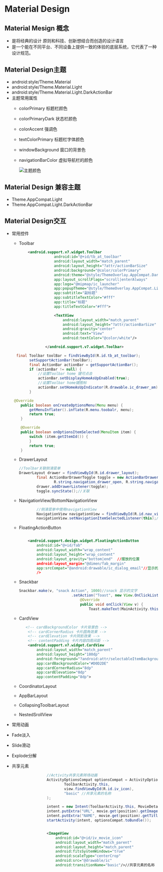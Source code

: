 # Material Design

## Material Mesign 概念

* 是将经典的设计 原则和科技、创新想结合而创造的设计语言
* 是一个能在不同平台、不同设备上提供一致的体验的底层系统，它代表了一种设计规范。

## Material Design主题

* android:style/Theme.Material            
* android:style/Theme.Material.Light
* android:style/Theme.Material.Light.DarkActionBar
* 主题常用属性
  - colorPrimary          		标题栏颜色
  
  - colorPrimaryDark          状态栏颜色
  
  - colorAccent                    强调色
  
  - textColorPrimary           标题栏字体颜色
  
  - windowBackground      窗口的背景色
  
  - navigationBarColor       虚拟导航栏的颜色
  
    ![主题颜色](https://raw.githubusercontent.com/loonggg/MaterialDesignDemo/master/image/style.png)

## Material Design 兼容主题

* Theme.AppCompat.Light
* Theme.AppCompat.Light.DarkActionBar



## Material Design交互

* 常用控件
  - Toolbar
  
    ~~~xml
        <android.support.v7.widget.Toolbar
                    android:id="@+id/tb_at_toolbar"
                    android:layout_width="match_parent"
                    android:layout_height="?attr/actionBarSize"
                    android:background="@color/colorPrimary"
                    android:theme="@style/ThemeOverlay.AppCompat.Dark.ActionBar"
                    app:layout_scrollFlags="scroll|enterAlways"
                    app:logo="@mipmap/ic_launcher"
                    app:popupTheme="@style/ThemeOverlay.AppCompat.Light"
                    app:subtitle="副标题"
                    app:subtitleTextColor="#fff"
                    app:title="标题"
                    app:titleTextColor="#fff">
    
                    <TextView
                        android:layout_width="match_parent"
                        android:layout_height="?attr/actionBarSize"
                        android:gravity="center"
                        android:text="View"
                        android:textColor="@color/white"/>
    
                </android.support.v7.widget.Toolbar>      
    ~~~
  
  ~~~java
    final Toolbar toolBar = findViewById(R.id.tb_at_toolbar);
          setSupportActionBar(toolBar);
          final ActionBar actionBar = getSupportActionBar();
          if (actionBar != null) {
              //设置Toolbar home 键可点击
              actionBar.setDisplayHomeAsUpEnabled(true);
              //设置Toolbar home键图标
              actionBar.setHomeAsUpIndicator(R.drawable.ic_drawer_am);
          }
  ~~~
  
  ~~~java
   @Override
      public boolean onCreateOptionsMenu(Menu menu) {
          getMenuInflater().inflate(R.menu.toobalr, menu);
          return true;
      }
  
      @Override
      public boolean onOptionsItemSelected(MenuItem item) {
          switch (item.getItemId()) {
          }
          return true;
      }
  ~~~
  
  
  
  - DrawerLayout
  
    ~~~java
    //Toolbar关联侧滑菜单    
    DrawerLayout drawer = findViewById(R.id.drawer_layout);
            final ActionBarDrawerToggle toggle = new ActionBarDrawerToggle(this, drawer, toolbar,
                    R.string.navigation_drawer_open, R.string.navigation_drawer_close);
            drawer.addDrawerListener(toggle);
            toggle.syncState();//关联
    ~~~
  
    
  
    
  
  - NavigationView/BottomNavigationView
  
    ~~~java
            //侧滑菜单中使用navigationView
            NavigationView navigationView = findViewById(R.id.nav_view);
            navigationView.setNavigationItemSelectedListener(this);//设置监听
    ~~~
  
    
  
  - FloatingActionButton
  
    ~~~xml
    
        <android.support.design.widget.FloatingActionButton
            android:id="@+id/fab"
            android:layout_width="wrap_content"
            android:layout_height="wrap_content"
            android:layout_gravity="bottom|end"  //摆放的位置
            android:layout_margin="@dimen/fab_margin"
            app:srcCompat="@android:drawable/ic_dialog_email"//显示的图片
            />
    ~~~
  
  - Snackbar
  
    ~~~java
    Snackbar.make(v, "snack Action", 1000)//snack 显示的文字
                            .setAction("Toast", new View.OnClickListener() {// snack 的点击事件
                                @Override
                                public void onClick(View v) {
                                    Toast.makeText(MainActivity.this, " to do ", Toast.LENGTH_SHORT).show();}}).show();
    ~~~
  
    
  
  - CardView
  
    ~~~xml
       <!-- cardBackgroundColor 卡片背景色 -->
        <!-- cardCornerRadius 卡片圆角效果 -->
        <!-- cardElevation 卡片阴影效果 -->
        <!-- contentPadding 卡片内容四周间距 -->
        <android.support.v7.widget.CardView
            android:layout_width="match_parent"
            android:layout_height="180dp"
            android:foreground="?android:attr/selectableItemBackground"
            app:cardBackgroundColor="#D0D2DE"
            app:cardCornerRadius="8dp"
            app:cardElevation="0dp"
            app:contentPadding="8dp">
    ~~~
  
    
  
  - CoordinatorLayout
  
  - AppBarLayout
  
  - CollapsingToolbarLayout
  
  - NestedSrollView
  
*  常用动画
  * Fade淡入
  
  * Slide滑动
  
  * Explode分解
  
  * 共享元素
  
    ~~~java
                    //Activity共享元素转场动画
                    ActivityOptionsCompat optionsCompat = ActivityOptionsCompat.makeSceneTransitionAnimation(
                            ToolbarActivity.this,
                            view.findViewById(R.id.iv_icon),
                            "basic" //共享元素的名称
                    );
    
                    intent = new Intent(ToolbarActivity.this, MovieDetailActivity.class);
                    intent.putExtra("URL", movie.get(position).getImages().getMedium());
                    intent.putExtra("NAME", movie.get(position).getTitle());
                    startActivity(intent, optionsCompat.toBundle());
    ~~~
  
    ~~~xml
    
                    <ImageView
                        android:id="@+id/iv_movie_icon"
                        android:layout_width="match_parent"
                        android:layout_height="match_parent"
                        android:fitsSystemWindows="true"
                        android:scaleType="centerCrop"
                        android:src="@drawable/ic"
                        android:transitionName="basic"/>//共享元素的名称
    ~~~
  
    





























 





